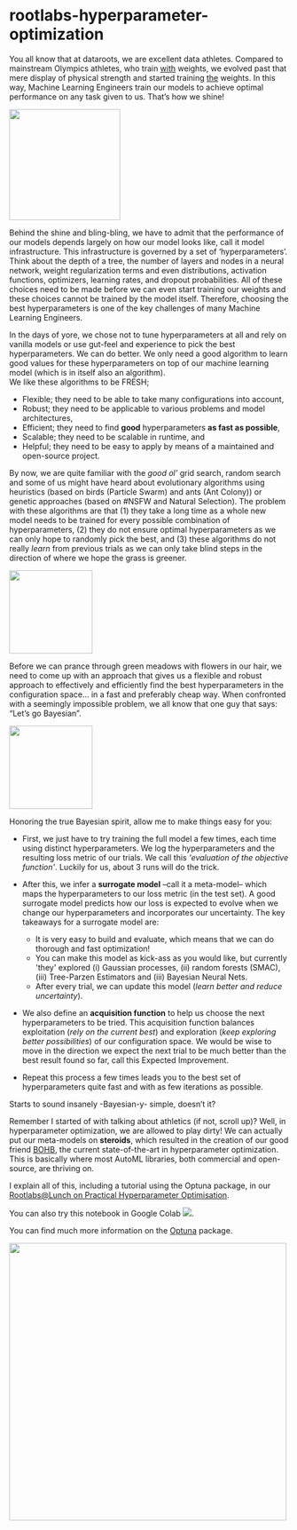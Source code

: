 # rootlabs-hyperparameter-optimization

You all know that at dataroots, we are excellent data athletes. Compared to mainstream Olympics athletes, who train <u>with</u> weights, we evolved past that mere display of physical strength and started training <u>the</u> weights. In this way, Machine Learning Engineers train our models to achieve optimal performance on any task given to us. That’s how we shine! 

<img src="https://media.giphy.com/media/KDQ25pahVfwGRvvT9X/giphy.gif?cid=ecf05e47z4pp5k1wkdxdbvvvev66kbx8qag6z8b2ml0vzyg2&rid=giphy.gif" height=200>

Behind the shine and bling-bling, we have to admit that the performance of our models depends largely on how our model looks like, call it model infrastructure. This infrastructure is governed by a set of ‘hyperparameters’. Think about the depth of a tree, the number of layers and nodes in a neural network, weight regularization terms and even distributions, activation functions, optimizers, learning rates, and dropout probabilities. All of these choices need to be made before we can even start training our weights and these choices cannot be trained by the model itself. Therefore, choosing the best hyperparameters is one of the key challenges of many Machine Learning Engineers.

In the days of yore, we chose not to tune hyperparameters at all and rely on vanilla models or use gut-feel and experience to pick the best hyperparameters. We can do better.
We only need a good algorithm to learn good values for these hyperparameters on top of our machine learning model (which is in itself also an algorithm).  
We like these algorithms to be FRESH;
- Flexible; they need to be able to take many configurations into account,
- Robust; they need to be applicable to various problems and model architectures,
- Efficient; they need to find **good** hyperparameters **as fast as possible**,
- Scalable; they need to be scalable in runtime, and
- Helpful; they need to be easy to apply by means of a maintained and open-source project.

By now, we are quite familiar with the *good ol’* grid search, random search and some of us might have heard about evolutionary algorithms using heuristics (based on birds (Particle Swarm) and ants (Ant Colony)) or genetic approaches (based on #NSFW and Natural Selection). The problem with these algorithms are that (1) they take a long time as a whole new model needs to be trained for every possible combination of hyperparameters, (2) they do not ensure optimal hyperparameters as we can only hope to randomly pick the best, and (3) these algorithms do not really *learn* from previous trials as we can only take blind steps in the direction of where we hope the grass is greener. 

<img src="https://media.giphy.com/media/A03pTCglKdaRG/giphy.gif?cid=ecf05e47zdbs5xfg8e3hy4ssl3ykc7chfptrevb6wt57azc6&rid=giphy.gif&ct=g" height=150>

Before we can prance through green meadows with flowers in our hair, we need to come up with an approach that gives us a flexible and robust approach to effectively and efficiently find the best hyperparameters in the configuration space… in a fast and preferably cheap way. When confronted with a seemingly impossible problem, we all know that one guy that says: “Let’s go Bayesian”. 

<img src="https://media.giphy.com/media/l378BzHA5FwWFXVSg/giphy.gif?cid=ecf05e47t6z632ky9je9iafd6s0v9xs7md2qsuovl7sat2gl&rid=giphy.gif&ct=g" height=150>

Honoring the true Bayesian spirit, allow me to make things easy for you:

* First, we just have to try training the full model a few times, each time using distinct hyperparameters. We log the hyperparameters and the resulting loss metric of our trials. We call this *'evaluation of the objective function'*. Luckily for us, about 3 runs will do the trick.
* After this, we infer a **surrogate model** –call it a meta-model– which maps the hyperparameters to our loss metric (in the test set). A good surrogate model predicts how our loss is expected to evolve when we change our hyperparameters and incorporates our uncertainty. The key takeaways for a surrogate model are:
  * It is very easy to build and evaluate, which means that we can do thorough and fast optimization!
  * You can make this model as kick-ass as you would like, but currently 'they' explored (i) Gaussian processes, (ii) random forests (SMAC), (iii) Tree-Parzen Estimators and (iii) Bayesian Neural Nets. 
  * After every trial, we can update this model (*learn better and reduce uncertainty*). 
    
* We also define an **acquisition function** to help us choose the next hyperparameters to be tried. This acquisition function balances exploitation (*rely on the current best*) and exploration (*keep exploring better possibilities*) of our configuration space. We would be wise to move in the direction we expect the next trial to be much better than the best result found so far, call this Expected Improvement. 

* Repeat this process a few times leads you to the best set of hyperparameters quite fast and with as few iterations as possible.

Starts to sound insanely -Bayesian-y- simple, doesn’t it?

Remember I started of with talking about athletics (if not, scroll up)? Well, in hyperparameter optimization, we are allowed to play dirty! We can actually put our meta-models on **steroids**, which resulted in the creation of our good friend [BOHB](https://tenor.com/view/spongebob-muscles-ripped-gif-9019709.gif), the current state-of-the-art in hyperparameter optimization. This is basically where most AutoML libraries, both commercial and open-source, are thriving on.

I explain all of this, including a tutorial using the Optuna package, in our [Rootlabs@Lunch on Practical Hyperparameter Optimisation](https://www.youtube.com/watch?v=hboCNMhUb4g).

You can also try this notebook in Google Colab <a href="https://colab.research.google.com/drive/1fNzrF96E-Uhexdd0mFITsp-YpWZ2Mzwa" target="_blank" rel="noopener noreferrer"><img src="https://colab.research.google.com/assets/colab-badge.svg"></a>.

You can find much more information on the [Optuna](https://optuna.readthedocs.io/en/stable/) package.

<img src="https://raw.githubusercontent.com/optuna/optuna/master/docs/image/optuna-logo.png" width=500>
